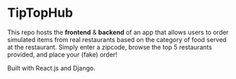 # TipTopHub

This repo hosts the **frontend** & **backend** of an app that allows users to order 
simulated items from real restaurants based on the category of food served at the restaurant. 
Simply enter a zipcode, browse the top 5 restaurants provided, and place your (fake) order!  

Built with React.js and Django. 
